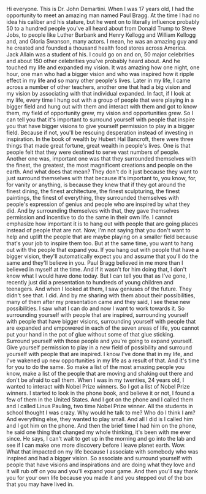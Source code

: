 Hi everyone. This is Dr. John Demartini. When I was 17 years old, I had the opportunity to meet an amazing man named Paul Bragg. At the time I had no idea his caliber and his stature, but he went on to literally influence probably 50 to a hundred people you've all heard about from Donald Trump to Steve Jobs, to people like Luther Burbank and Henry Kellogg and William Kellogg and, and Gloria Swanson, many actors. I mean, he was an amazing guy and he created and founded a thousand health food stores across America. Jack Allain was a student of his. I could go on and on, 50 major celebrities and about 150 other celebrities you've probably heard about. And he touched my life and expanded my vision. It was amazing how one night, one hour, one man who had a bigger vision and who was inspired how it ripple effect in my life and so many other people's lives. Later in my life, I came across a number of other teachers, another one that had a big vision and my vision by associating with that individual expanded. In fact, if I look at my life, every time I hung out with a group of people that were playing in a bigger field and hung out with them and interact with them and got to know them, my field of opportunity grew, my vision and opportunities grew. So I can tell you that it's important to surround yourself with people that inspire you that have bigger visions to give yourself permission to play in a bigger field. Because if not, you'll be rescuing desperation instead of investing in inspiration. In the book of wealth by Hubert Hal Bancroft, there were three things that made great fortune, great wealth in people's lives. One is that people felt that they were destined to serve vast numbers of people. Another one was, important one was that they surrounded themselves with the finest, the greatest, the most magnificent creations and people on the earth. And what does that mean? They don't do it just because they want to just surround themselves with that because it's important to, you know, for, for vanity or anything, is because they knew that if they got around the finest dining, the finest architecture, the finest sculpturing, the finest paintings, the finest of everything, they surrounded themselves with people's expression of genius and people who are inspired by what they did. And by surrounding themselves with that, they gave themselves permission and incentive to do the same in their own life. I cannot emphasize how important it is to hang out with people that are going places instead of people that are not. Now, I'm not saying that you don't want to help and uplift the people that are maybe playing on a smaller field because that's your job to inspire them too. But at the same time, you want to hang out with the people that expand you. If you hang out with people that have a bigger vision, they'll automatically expect you and assume that you'll do the same and they'll believe in you. Paul Bragg believed in me more than I believed in myself at the time. And if it wasn't for him doing that, I don't know what I would have done today. But I can tell you that as I've gone, I recently just did a presentation to hundreds of young children and teenagers. And when I looked at them, I saw geniuses of the future. They didn't see that. I did. And by me sharing with them about their possibilities, many of them after my presentation came and they said, I see these new possibilities. I saw what I can do and now I want to work towards it. So surrounding yourself with people that are inspired, surrounding yourself with people that have bigger visions, surrounding yourself with people that are expanded and empowered in each of the seven areas of life, you cannot put your hand in the pot of glue without some of that glue sticking. Surround yourself with those people and you're going to expand yourself. Give yourself permission to play in a new field of possibility and surround yourself with people that are inspired. I know I've done that in my life, and I've wakened up new opportunities in my life as a result of that. And it's time for you to do the same. So make a list of the most amazing people you know, make a list of the people that are moving and shaking out there and don't be afraid to call them. When I was in my twenties, 24 years old, I wanted to interact with Nobel Prize winners. So I got a list of Nobel Prize winners. I started to look in the phone book, and believe it or not, I found a few of them in the United States. And I got on the phone and I called them and I called Linus Pauling, two time Nobel Prize winner. All the students in school thought I was crazy. Why would he talk to me? Who do I think I am? And everything else, they wanted to play small. And all I did is I called him and I got him on the phone. And then the brief time I had him on the phone, he said one thing that changed my whole thinking, it's been with me ever since. He says, I can't wait to get up in the morning and go into the lab and see if I can make one more discovery before I leave planet earth. Wow. What that impacted on my life because I associate with somebody who was inspired and had a bigger vision. So associate and surround yourself with people that have visions and inspirations and are doing what they love and it will rub off on you and you'll expand your game. And then you'll say thank you for your own life because you made it and you stepped out of the box that you may have lived in.